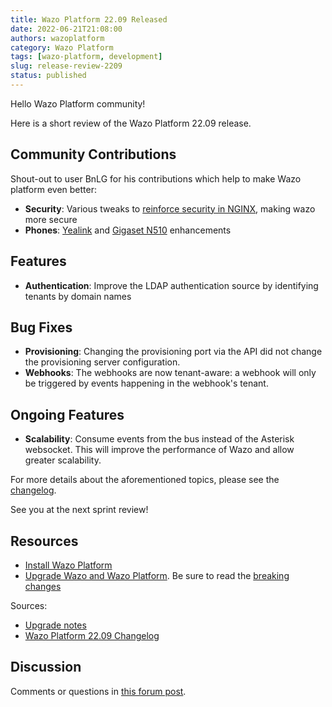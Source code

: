 ```yaml
---
title: Wazo Platform 22.09 Released
date: 2022-06-21T21:08:00
authors: wazoplatform
category: Wazo Platform
tags: [wazo-platform, development]
slug: release-review-2209
status: published
---
```


Hello Wazo Platform community!

Here is a short review of the Wazo Platform 22.09 release.

## Community Contributions

Shout-out to user BnLG for his contributions which help to make Wazo platform even better:

- **Security**: Various tweaks to [reinforce security in NGINX](https://github.com/wazo-platform/wazo-nginx/pull/11), making wazo more secure
- **Phones**: [Yealink](https://github.com/wazo-platform/wazo-provd-plugins/pull/138) and [Gigaset N510](https://github.com/wazo-platform/wazo-provd-plugins/pull/137) enhancements

## Features

- **Authentication**: Improve the LDAP authentication source by identifying tenants by domain names

## Bug Fixes

- **Provisioning**: Changing the provisioning port via the API did not change the provisioning server configuration.
- **Webhooks**: The webhooks are now tenant-aware: a webhook will only be triggered by events happening in the webhook's tenant.

## Ongoing Features

- **Scalability**: Consume events from the bus instead of the Asterisk websocket. This will improve the performance of Wazo and allow greater scalability.

For more details about the aforementioned topics, please see the [changelog](https://wazo-dev.atlassian.net/issues/?jql=project%3DWAZO%20AND%20fixVersion%3D22.09).

See you at the next sprint review!

<!-- truncate -->

## Resources

- [Install Wazo Platform](/use-cases)
- [Upgrade Wazo and Wazo Platform](/uc-doc/upgrade/). Be sure to read the
  [breaking changes](/uc-doc/upgrade/upgrade_notes#22-09)

Sources:

- [Upgrade notes](/uc-doc/upgrade/upgrade_notes#22-09)
- [Wazo Platform 22.09 Changelog](https://wazo-dev.atlassian.net/issues/?jql=project%3DWAZO%20AND%20fixVersion%3D22.09)

## Discussion

Comments or questions in
[this forum post](https://wazo-platform.discourse.group/t/blog-wazo-platform-22-09-released).

